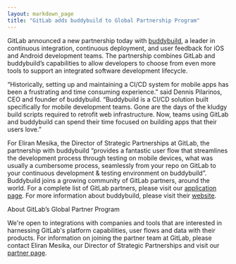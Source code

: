 ```yaml
---
layout: markdown_page
title: "GitLab adds buddybuild to Global Partnership Program"
---
```


GitLab announced a new partnership today with [buddybuild](https://www.buddybuild.com/), a leader in continuous integration, continuous deployment, and user feedback for iOS and Android development teams. The partnership combines GitLab and buddybuild’s capabilities to allow developers to choose from even more tools to support an integrated software development lifecycle.

“Historically, setting up and maintaining a CI/CD system for mobile apps has been a frustrating and time consuming experience.” said Dennis Pilarinos, CEO and founder of buddybuild. “Buddybuild is a CI/CD solution built specifically for mobile development teams. Gone are the days of the kludgy build scripts required to retrofit web infrastructure. Now, teams using GitLab and buddybuild can spend their time focused on building apps that their users love.”

For Eliran Mesika, the Director of Strategic Partnerships at GitLab, the partnership with buddybuild “provides a fantastic user flow that streamlines the development process through testing on mobile devices, what was usually a cumbersome process, seamlessly from your repo on GitLab to your continuous development & testing environment on buddybuild”.
Buddybuild joins a growing community of GitLab partners, around the world. For a complete list of GitLab partners, please visit our [application page](https://about.gitlab.com/applications/). For more information about buddybuild, please visit their [website](https://www.buddybuild.com/).

About GitLab’s Global Partner Program

We're open to integrations with companies and tools that are interested in harnessing GitLab's platform capabilities, user flows and data with their products. For information on joining the partner team at GitLab, please contact Eliran Mesika, our Director of Strategic Partnerships and visit our [partner page](https://about.gitlab.com/applications/).
